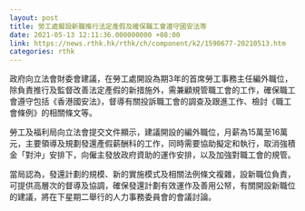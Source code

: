 ```yaml
---
layout: post
title: 勞工處擬設新職推行法定產假及確保職工會遵守國安法等
date: 2021-05-13 12:11:36.000000000 +08:00
link: https://news.rthk.hk/rthk/ch/component/k2/1590677-20210513.htm
categories: rthk
---
```


政府向立法會財委會建議，在勞工處開設為期3年的首席勞工事務主任編外職位，除負責推行及監督改善法定產假的新措施外，需兼顧規管職工會的工作，確保職工會遵守包括《香港國安法》，督導有關投訴職工會的調查及跟進工作、檢討《職工會條例》的相關條文等。

勞工及福利局向立法會提交文件顯示，建議開設的編外職位，月薪為15萬至16萬元，主要領導及規劃發還產假薪酬科的工作，同時需要協助擬定和執行，取消強積金「對沖」安排下，向僱主發放政府資助的運作安排，以及加強對職工會的規管。

當局認為，發還計劃的規模、新的實施模式及相關法例條文複雜，設新職位負責，可提供高層次的督導及協調，確保發還計劃有效運作及善用公帑，有關開設新職位的建議，將在下星期二舉行的人力事務委員會的會議討論。
